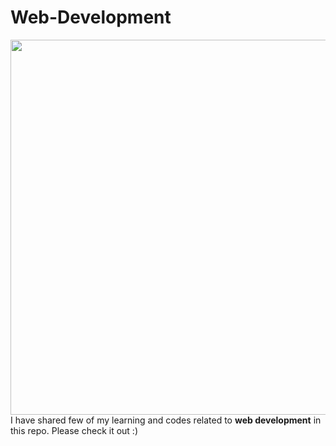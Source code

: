# Web-Development
<img src="https://www.spinutech.com/webres/Image/web-design-development/articles/Web%20Dev-Blog.png" width="600px" height="auto">
I have shared few of my learning and codes related to <b>web development</b> in this repo. Please check it out :)
